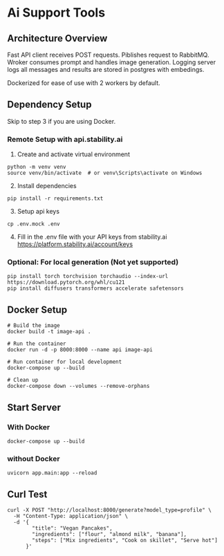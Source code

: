 # Ai Support Tools

## Architecture Overview

Fast API client receives POST requests. Piblishes  request to RabbitMQ. Wroker consumes prompt and handles image generation. Logging server logs all messages and results are stored in postgres with embedings.

Dockerized for ease of use with 2 workers by default.

## Dependency Setup
Skip to step 3 if you are using Docker.
### Remote Setup with api.stability.ai
1. Create and activate virtual environment
```
python -m venv venv
source venv/bin/activate  # or venv\Scripts\activate on Windows
```

2. Install dependencies
```
pip install -r requirements.txt
```

3. Setup api keys
```
cp .env.mock .env
```

4. Fill in the .env file with your API keys from stability.ai
https://platform.stability.ai/account/keys

### Optional: For local generation (Not yet supported)
```
pip install torch torchvision torchaudio --index-url https://download.pytorch.org/whl/cu121
pip install diffusers transformers accelerate safetensors
```

## Docker Setup
```
# Build the image
docker build -t image-api .

# Run the container
docker run -d -p 8000:8000 --name api image-api

# Run container for local development
docker-compose up --build

# Clean up
docker-compose down --volumes --remove-orphans
```

## Start Server
### With Docker
```
docker-compose up --build
```

### without Docker
```
uvicorn app.main:app --reload
```

## Curl Test
```
curl -X POST "http://localhost:8000/generate?model_type=profile" \
  -H "Content-Type: application/json" \
  -d '{
        "title": "Vegan Pancakes",
        "ingredients": ["flour", "almond milk", "banana"],
        "steps": ["Mix ingredients", "Cook on skillet", "Serve hot"]
      }'
```
